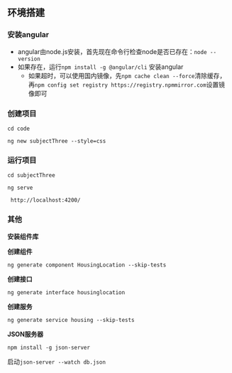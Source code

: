 ## 环境搭建

### 安装angular

- angular由node.js安装，首先现在命令行检查node是否已存在：`node --version`
- 如果存在，运行`npm install -g @angular/cli` 安装angular
  - 如果超时，可以使用国内镜像，先`npm cache clean --force`清除缓存，再`npm config set registry https://registry.npmmirror.com`设置镜像即可

### 创建项目

`cd code`

`ng new subjectThree --style=css`

### 运行项目

`cd subjectThree`

`ng serve`

` http://localhost:4200/`

### 其他

**安装组件库**


**创建组件**

`ng generate component HousingLocation --skip-tests`

**创建接口**

`ng generate interface housinglocation`

**创建服务**

`ng generate service housing --skip-tests`

**JSON服务器**

`npm install -g json-server`

启动`json-server --watch db.json`